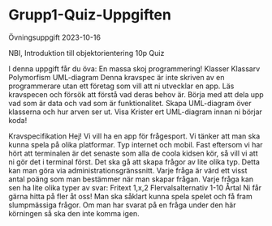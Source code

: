 # Grupp1-Quiz-Uppgiften
Övningsuppgift 2023-10-16

NBI, Introduktion till objektorientering 10p
Quiz


I denna uppgift får du öva:
En massa skoj programmering!
Klasser
Klassarv
Polymorfism
UML-diagram
Denna kravspec är inte skriven av en programmerare utan ett företag som vill att ni utvecklar en app. Läs kravspecen och försök att förstå vad deras behov är. Börja med att dela upp vad som är data och vad som är funktionalitet. Skapa UML-diagram över klasserna och hur arven ser ut. Visa Krister ert UML-diagram innan ni börjar koda!

Kravspecifikation
Hej! Vi vill ha en app för frågesport. Vi tänker att man ska kunna spela på olika platformar. Typ internet och mobil. Fast eftersom vi har hört att terminalen är det senaste som alla de coola kidsen kör, så vill vi att ni gör det i terminal först.
Det ska gå att skapa frågor av lite olika typ. Detta kan man göra via administrationsgränssnitt. Varje fråga är värd ett visst antal poäng som man bestämmer när man skapar frågan. Varje fråga kan sen ha lite olika typer av svar:
Fritext
1,x,2
Flervalsalternativ
1-10
Årtal
Ni får gärna hitta på fler åt oss!
Man ska såklart kunna spela spelet och få fram slumpmässiga frågor. Om man har svarat på en fråga under den här körningen så ska den inte komma igen.

